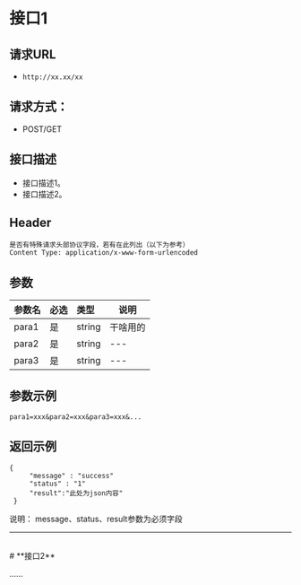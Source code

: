 # **接口1**

## 请求URL
- ` http://xx.xx/xx `

## **请求方式：**
- POST/GET

## **接口描述**
- 接口描述1。
- 接口描述2。

## **Header**
```
是否有特殊请求头部协议字段，若有在此列出（以下为参考）
Content Type: application/x-www-form-urlencoded
```

## **参数**

|参数名|必选|类型|说明|
|:----    |:---|:----- |-----   |
|para1 |  是  |    string   |    干啥用的   |
|para2 |  是  |    string   |    ---   |
|para3 |  是  |    string   |    ---  |

## **参数示例**
```
para1=xxx&para2=xxx&para3=xxx&...
```

## **返回示例**

```
{ 
     "message" : "success"
     "status" : "1"
	 "result":"此处为json内容"
 }
```
说明：
message、status、result参数为必须字段

------
<br/>
# **接口2**

......
